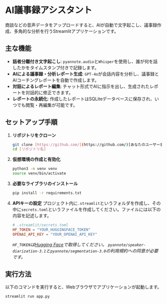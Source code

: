 # AI議事録アシスタント

商談などの音声データをアップロードすると、AIが自動で文字起こし、議事録作成、多角的な分析を行うStreamlitアプリケーションです。

## 主な機能

-   **話者分離付き文字起こし**: `pyannote.audio`と`Whisper`を使用し、誰が何を話したかをタイムスタンプ付きで記録します。
-   **AIによる議事録・分析レポート生成**: `GPT-4o`が会話内容を分析し、議事録とAIコーチングレポートを自動で作成します。
-   **対話によるレポート編集**: チャット形式でAIに指示を出し、生成されたレポートを対話的に修正できます。
-   **レポートの永続化**: 作成したレポートはSQLiteデータベースに保存され、いつでも閲覧・再編集が可能です。

## セットアップ手順

1.  **リポジトリをクローン**
    ```bash
    git clone [https://github.com/](https://github.com/)[あなたのユーザー名]/[リポジトリ名].git
    cd [リポジトリ名]
    ```

2.  **仮想環境の作成と有効化**
    ```bash
    python3 -m venv venv
    source venv/bin/activate
    ```

3.  **必要なライブラリのインストール**
    ```bash
    pip install -r requirements.txt
    ```

4.  **APIキーの設定**
    プロジェクト内に`.streamlit`というフォルダを作成し、その中に`secrets.toml`というファイルを作成してください。ファイルには以下の内容を記述します。

    ```toml
    # .streamlit/secrets.toml
    HF_TOKEN = "YOUR_HUGGINGFACE_TOKEN"
    OPENAI_API_KEY = "YOUR_OPENAI_API_KEY"
    ```
    *`HF_TOKEN`は[Hugging Face](https://huggingface.co/settings/tokens)で取得してください。*
    *`pyannote/speaker-diarization-3.1`と`pyannote/segmentation-3.0`の利用規約への同意が必要です。*

## 実行方法

以下のコマンドを実行すると、Webブラウザでアプリケーションが起動します。

```bash
streamlit run app.py
